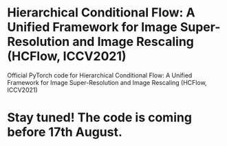 # Hierarchical Conditional Flow: A Unified Framework for Image Super-Resolution and Image Rescaling (HCFlow, ICCV2021)
Official PyTorch code for Hierarchical Conditional Flow: A Unified Framework for Image Super-Resolution and Image Rescaling (HCFlow, ICCV2021) 

# Stay tuned! The code is coming before 17th August.
